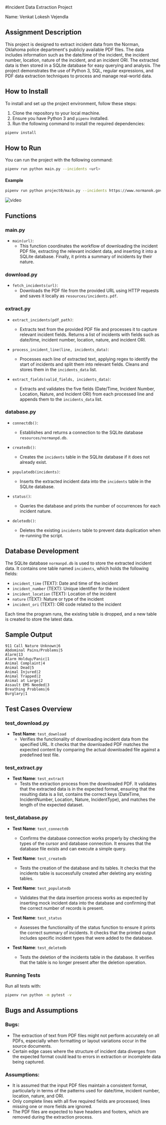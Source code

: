 #Incident Data Extraction Project

Name: Venkat Lokesh Vejendla

## Assignment Description

This project is designed to extract incident data from the Norman, Oklahoma police department's publicly available PDF files. The data includes information such as the date/time of the incident, the incident number, location, nature of the incident, and an incident ORI. The extracted data is then stored in a SQLite database for easy querying and analysis. The project demonstrates the use of Python 3, SQL, regular expressions, and PDF data extraction techniques to process and manage real-world data.

## How to Install

To install and set up the project environment, follow these steps:

1. Clone the repository to your local machine.
2. Ensure you have Python 3 and `pipenv` installed.
3. Run the following command to install the required dependencies:
```bash
pipenv install
```
## How to Run

You can run the project with the following command:
```bash
pipenv run python main.py --incidents <url>
```
#### Example
```bash
pipenv run python project0/main.py --incidents https://www.normanok.gov/sites/default/files/documents/2024-09/2024-09-01_daily_incident_summary.pdf
```
![video](https://github.com/venkatlokesh99/cis6930fa24-project0/blob/main/resources/DE_Project0_13025819.gif)
## Functions

### main.py
- `main(url)`:
  - This function coordinates the workflow of downloading the incident PDF file, extracting the relevant incident data, and inserting it into a SQLite database. Finally, it prints a summary of incidents by their nature.

### download.py
- `fetch_incidents(url)`:
  - Downloads the PDF file from the provided URL using HTTP requests and saves it locally as `resources/incidents.pdf`.

### extract.py
- `extract_incidents(pdf_path)`:
  - Extracts text from the provided PDF file and processes it to capture relevant incident fields. Returns a list of incidents with fields such as date/time, incident number, location, nature, and incident ORI.
  
- `process_incident_line(line, incidents_data)`:
  - Processes each line of extracted text, applying regex to identify the start of incidents and split them into relevant fields. Cleans and stores them in the `incidents_data` list.

- `extract_fields(valid_fields, incidents_data)`:
  - Extracts and validates the five fields (Date/Time, Incident Number, Location, Nature, and Incident ORI) from each processed line and appends them to the `incidents_data` list.

### database.py
- `connectdb()`:
  - Establishes and returns a connection to the SQLite database `resources/normanpd.db`.
  
- `createdb()`:
  - Creates the `incidents` table in the SQLite database if it does not already exist.
  
- `populatedb(incidents)`:
  - Inserts the extracted incident data into the `incidents` table in the SQLite database.
  
- `status()`:
  - Queries the database and prints the number of occurrences for each incident nature.
  
- `deletedb()`:
  - Deletes the existing `incidents` table to prevent data duplication when re-running the script.

## Database Development

The SQLite database `normanpd.db` is used to store the extracted incident data. It contains one table named `incidents`, which holds the following fields:

- `incident_time` (TEXT): Date and time of the incident
- `incident_number` (TEXT): Unique identifier for the incident
- `incident_location` (TEXT): Location of the incident
- `nature` (TEXT): Nature or type of the incident
- `incident_ori` (TEXT): ORI code related to the incident

Each time the program runs, the existing table is dropped, and a new table is created to store the latest data.

## Sample Output
```
911 Call Nature Unknown|6
Abdominal Pains/Problems|5
Alarm|13
Alarm Holdup/Panic|1
Animal Complaint|4
Animal Dead|5
Animal Injured|2
Animal Trapped|2
Animal at Large|2
Assault EMS Needed|3
Breathing Problems|6
Burglary|1
```
## Test Cases Overview

### test_download.py
- **Test Name**: `test_download`
  - Verifies the functionality of downloading incident data from the specified URL. It checks that the downloaded PDF matches the expected content by comparing the actual downloaded file against a predefined test file.

### test_extract.py
- **Test Name**: `test_extract`
  - Tests the extraction process from the downloaded PDF. It validates that the extracted data is in the expected format, ensuring that the resulting data is a list, contains the correct keys (DateTime, IncidentNumber, Location, Nature, IncidentType), and matches the length of the expected dataset.

### test_database.py
- **Test Name**: `test_connectdb`
  - Confirms the database connection works properly by checking the types of the cursor and database connection. It ensures that the database file exists and can execute a simple query.

- **Test Name**: `test_createdb`
  - Tests the creation of the database and its tables. It checks that the incidents table is successfully created after deleting any existing tables.

- **Test Name**: `test_populatedb`
  - Validates that the data insertion process works as expected by inserting mock incident data into the database and confirming that the correct number of records is present.

- **Test Name**: `test_status`
  - Assesses the functionality of the status function to ensure it prints the correct summary of incidents. It checks that the printed output includes specific incident types that were added to the database.

- **Test Name**: `test_deletedb`
  - Tests the deletion of the incidents table in the database. It verifies that the table is no longer present after the deletion operation.
### Running Tests

Run all tests with:
```bash
pipenv run python -m pytest -v
```

## Bugs and Assumptions

### Bugs:
- The extraction of text from PDF files might not perform accurately on all PDFs, especially when formatting or layout variations occur in the source documents.
- Certain edge cases where the structure of incident data diverges from the expected format could lead to errors in extraction or incomplete data being captured.

### Assumptions:
- It is assumed that the input PDF files maintain a consistent format, particularly in terms of the patterns used for date/time, incident number, location, nature, and ORI.
- Only complete lines with all five required fields are processed; lines missing one or more fields are ignored.
- The PDF files are expected to have headers and footers, which are removed during the extraction process.

